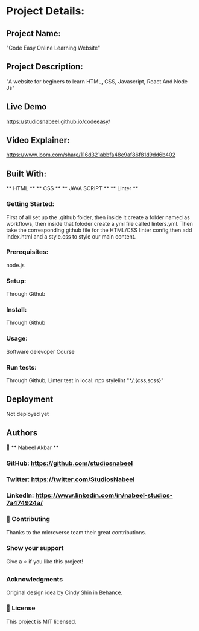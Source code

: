 # Project Details:

## Project Name:

"Code Easy Online Learning Website"

## Project Description:

"A website for beginers to learn HTML, CSS, Javascript, React And Node Js"

## Live Demo

https://studiosnabeel.github.io/codeeasy/

## Video Explainer:

https://www.loom.com/share/116d321abbfa48e9af86f81d9dd6b402

## Built With:

** HTML **
** CSS **
** JAVA SCRIPT **
** Linter **

### Getting Started:

First of all set up the .github folder, then inside it create a folder named as workflows, then inside that foloder create a yml file called linters.yml. Then take the corresponding github file for the HTML/CSS linter config,then add index.html and a style.css to style our main content.

### Prerequisites:

node.js

### Setup:

Through Github

### Install:

Through Github

### Usage:

Software delevoper Course

### Run tests:

Through Github,
Linter test in local: npx stylelint "\*_/_.{css,scss}"

## Deployment

Not deployed yet

## Authors

👤 ** Nabeel Akbar **

### GitHub: https://github.com/studiosnabeel

### Twitter: https://twitter.com/StudiosNabeel

### LinkedIn: https://www.linkedin.com/in/nabeel-studios-7a474924a/

### 🤝 Contributing

Thanks to the microverse team their great contributions.

### Show your support

Give a ⭐️ if you like this project!

### Acknowledgments

Original design idea by Cindy Shin in Behance.

### 📝 License

This project is MIT licensed.
